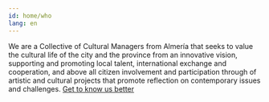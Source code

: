 ```yaml
---
id: home/who
lang: en
---
```


We are a Collective of Cultural Managers from Almería that seeks to value the
cultural life of the city and the province from an innovative vision,
supporting and promoting local talent, international exchange and cooperation,
and above all citizen involvement and participation through of artistic and
cultural projects that promote reflection on contemporary issues and
challenges. [Get to know us better](/who)
